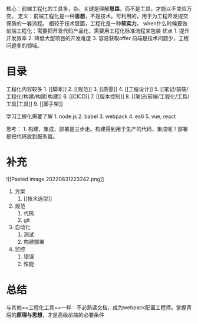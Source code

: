 核心：前端工程化的工具多，杂。关键是理解**思路**，而不是工具，才能以不变应万变。
定义：前端工程化是一种**思想**，不是技术。可利用的，用于为工程开发提交保质的一套流程。
相较于技术层面，工程化是一种**软实力**。
when什么时候要做前端工程化：需要把开发代码产品化，需要用工程化标准流程来包装
优点
	1. 提升开发效率
	2. 降低大型项目的开发难度
	3. 容易获取offer
前端是技术问题少，工程问题多的领域。
# 目录
工程化内容较多
	1. [[脚本]]
	2. [[规范]]
	3. [[质量]]
	4. [[工程设计]]
	5. [[笔记/前端/工程化/构建/构建|构建]]
	6. [[CICD]]
	7. [[版本控制]] 
	8. [[笔记/前端/工程化/工具/工具|工具]]
	9. [[脚手架]]

学习工程化需要了解
	1. node.js
	2. babel
	3. webpack
	4. es6
	5. vue, react

思考：
	1. 构建，集成，部署是三步走。构建得到用于生产的代码，集成呢？部署是把代码放到服务器。

# 补充
![[Pasted image 20220831223242.png]]
1. 方案
	1. [[技术选型]]
2. 规范
	1. 代码
	2. git
3. 自动化
	1. 测试
	2. 构建部署
4. 监控
	1. 错误
	2. 性能
# 总结
与其他==工程化工具==一样：不必熟读文档，成为webpack配置工程师。掌握背后的**原理与思想**，才是高级前端的必要条件


